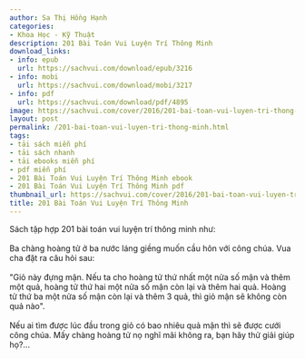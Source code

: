 ```yaml
---
author: Sa Thị Hồng Hạnh
categories:
- Khoa Học - Kỹ Thuật
description: 201 Bài Toán Vui Luyện Trí Thông Minh
download_links:
- info: epub
  url: https://sachvui.com/download/epub/3216
- info: mobi
  url: https://sachvui.com/download/mobi/3217
- info: pdf
  url: https://sachvui.com/download/pdf/4895
image: https://sachvui.com/cover/2016/201-bai-toan-vui-luyen-tri-thong-minh.jpg
layout: post
permalink: /201-bai-toan-vui-luyen-tri-thong-minh.html
tags:
- tải sách miễn phí
- tải sách nhanh
- tải ebooks miễn phí
- pdf miễn phí
- 201 Bài Toán Vui Luyện Trí Thông Minh ebook
- 201 Bài Toán Vui Luyện Trí Thông Minh pdf
thumbnail_url: https://sachvui.com/cover/2016/201-bai-toan-vui-luyen-tri-thong-minh.jpg
title: 201 Bài Toán Vui Luyện Trí Thông Minh
---
```


 <div class="item-desc text-justify"> <p>Sách tập hợp 201 bài toán vui luyện trí thông minh như: <br><br>Ba chàng hoàng tử ở ba nước láng giềng muốn cầu hôn với công chúa. Vua cha đặt ra câu hỏi sau: <br><br>"Giỏ này đựng mận. Nếu ta cho hoàng tử thứ nhất một nửa số mận và thêm một quả, hoàng tử thứ hai một nửa số mận còn lại và thêm hai quả. Hoàng tử thứ ba một nửa số mận còn lại và thêm 3 quả, thì giỏ mận sẽ không còn quả nào". <br><br>Nếu ai tìm được lúc đầu trong giỏ có bao nhiêu quả mận thì sẽ được cưới công chúa. Mấy chàng hoàng tử nọ nghĩ mãi không ra, bạn hãy thử giải giúp họ?...</p> </div>
